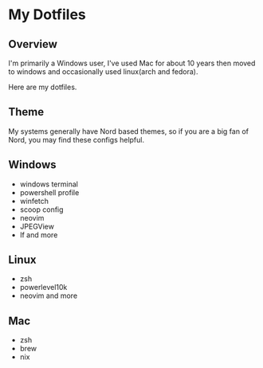 # My Dotfiles

## Overview

I'm primarily a Windows user, I've used Mac for about 10 years then moved to windows and occasionally used linux(arch and fedora). 

Here are my dotfiles.


## Theme

My systems generally have Nord based themes, so if you are a big fan of Nord, you may find these configs helpful.

## Windows

- windows terminal
- powershell profile
- winfetch
- scoop config
- neovim
- JPEGView
- lf
and more


## Linux

- zsh
- powerlevel10k
- neovim
and more

## Mac

- zsh
- brew
- nix
